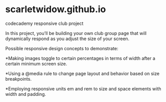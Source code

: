 # scarletwidow.github.io
codecademy responsive club project

In this project, you’ll be building your own club group page that will dynamically respond as you adjust the size of your screen.

Possible responsive design concepts to demonstrate: ​

*Making images toggle to certain percentages in terms of width after a certain minimum screen size.

*Using a @media rule to change page layout and behavior based on size breakpoints.

*Employing responsive units em and rem to size and space elements with width and padding.
